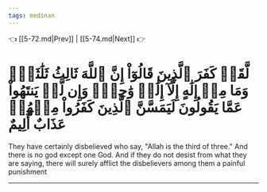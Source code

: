 ```yaml
---
tags: medinan
---
```


👈 [[5-72.md|Prev]] | [[5-74.md|Next]] 👉

# لَّقَدۡ كَفَرَ ٱلَّذِينَ قَالُوٓاْ إِنَّ ٱللَّهَ ثَالِثُ ثَلَٰثَةٖۘ وَمَا مِنۡ إِلَٰهٍ إِلَّآ إِلَٰهٞ وَٰحِدٞۚ وَإِن لَّمۡ يَنتَهُواْ عَمَّا يَقُولُونَ لَيَمَسَّنَّ ٱلَّذِينَ كَفَرُواْ مِنۡهُمۡ عَذَابٌ أَلِيمٌ

They have certainly disbelieved who say, "Allah is the third of three." And there is no god except one God. And if they do not desist from what they are saying, there will surely afflict the disbelievers among them a painful punishment

---


